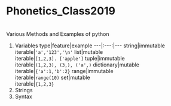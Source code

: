 # Phonetics_Class2019
<br> Various Methods and Examples of python 
1. Variables
type|feature|example
---|:---:|---
string|immutable<br>iterable|`'a','123','\n'`
list|mutable<br>iterable|`[1,2,3]. ['apple']`
tuple|immutable<br>iterable|`(1,2,3), (3,), ('a',)`
dictionary|mutable<br>iterable|`{'a':1,'b':2}`
range|immutable<br>iterable|`range(10)`
set|mutable<br>iterable|`{1,2,3}`
2. Strings
3. Syntax
